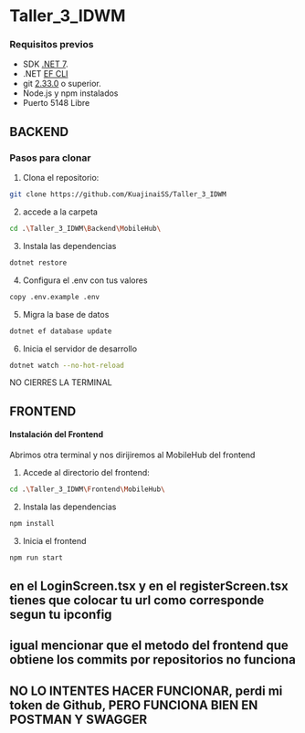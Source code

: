 ﻿# Taller_3_IDWM
### Requisitos previos

- SDK [.NET 7](https://dotnet.microsoft.com/es-es/download/dotnet/7.0).
- .NET [EF CLI](https://www.nuget.org/packages/dotnet-ef/)
- git [2.33.0](https://git-scm.com/downloads) o superior.
- Node.js y npm instalados
- Puerto 5148 Libre

    
## BACKEND
### Pasos para clonar

1. Clona el repositorio:
```bash
git clone https://github.com/KuajinaiSS/Taller_3_IDWM
```

2. accede a la carpeta
```bash
cd .\Taller_3_IDWM\Backend\MobileHub\
```

3. Instala las dependencias
```bash
dotnet restore
```

4. Configura el .env con tus valores
```bash
copy .env.example .env
```

5. Migra la base de datos
```bash
dotnet ef database update
```

6. Inicia el servidor de desarrollo
```bash
dotnet watch --no-hot-reload
```
NO CIERRES LA TERMINAL

## FRONTEND
#### Instalación del Frontend
Abrimos otra terminal y nos dirijiremos al MobileHub del frontend

1. Accede al directorio del frontend:
```bash
cd .\Taller_3_IDWM\Frontend\MobileHub\
```

2. Instala las dependencias
```bash
npm install
```

3. Inicia el frontend
```bash
npm run start
```

## en el LoginScreen.tsx y en el registerScreen.tsx tienes que colocar tu url como corresponde segun tu ipconfig

## igual mencionar que el metodo del frontend que obtiene los commits por repositorios no funciona
## NO LO INTENTES HACER FUNCIONAR, perdi mi token de Github, PERO FUNCIONA BIEN EN POSTMAN Y SWAGGER
